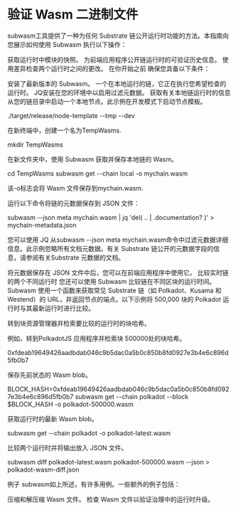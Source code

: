 # 验证 Wasm 二进制文件
subwasm工具提供了一种为任何 Substrate 链公开运行时功能的方法。本指南向您展示如何使用 Subwasm 执行以下操作：

获取运行时中模块的快照。
为前端应用程序公开链运行时的可验证历史信息。
使用差异检查两个运行时之间的更改。
在你开始之前
确保您具备以下条件：

安装了最新版本的 Subwasm。
一个在本地运行的链，它正在执行您希望检查的运行时。
JQ安装在您的环境中以启用过滤元数据。
获取有关本地链运行时的信息
从您的链目录中启动一个本地节点。此示例在开发模式下启动节点模板。

./target/release/node-template --tmp --dev

在新终端中，创建一个名为TempWasms.

mkdir TempWasms

在新文件夹中，使用 Subwasm 获取并保存本地链的 Wasm。

cd TempWasms
subwasm get --chain local -o mychain.wasm

该-o标志会将 Wasm 文件保存到mychain.wasm.

运行以下命令将链的元数据保存到 JSON 文件：

subwasm --json meta mychain.wasm | jq 'del( .. | .documentation? )' > mychain-metadata.json

您可以使用 JQ 从subwasm --json meta mychain.wasm命令中过滤元数据详细信息。此示例忽略所有文档元数据。有关 Substrate 链公开的元数据字段的信息，请参阅有关Substrate 元数据的文档。

将元数据保存在 JSON 文件中后，您可以在前端应用程序中使用它。
比较实时链的两个不同运行时
您还可以使用 Subwasm 比较链在不同区块的运行时间。Subwasm 使用一个函数来获取常见 Substrate 链（如 Polkadot、Kusama 和 Westend）的 URL，并返回节点的端点。以下示例将 500,000 块的 Polkadot 运行时与其最新运行时进行比较。

转到块资源管理器并检索要比较的运行时的块哈希。

例如，转到PolkadotJS 应用程序并检索块 500000处的块哈希。

0xfdeab19649426aadbdab046c9b5dac0a5b0c850b8fd0927e3b4e6c896d5fb0b7

保存先前状态的 Wasm blob。

BLOCK_HASH=0xfdeab19649426aadbdab046c9b5dac0a5b0c850b8fd0927e3b4e6c896d5fb0b7
subwasm get --chain polkadot --block $BLOCK_HASH -o polkadot-500000.wasm

获取运行时的最新 Wasm blob。

subwasm get --chain polkadot -o polkadot-latest.wasm

比较两个运行时并将输出放入 JSON 文件。

subwasm diff polkadot-latest.wasm polkadot-500000.wasm --json > polkadot-wasm-diff.json

例子
subwasm如上所述，有许多用例。一些额外的例子包括：

压缩和解压缩 Wasm 文件。
检查 Wasm 文件以验证治理中的运行时升级。
